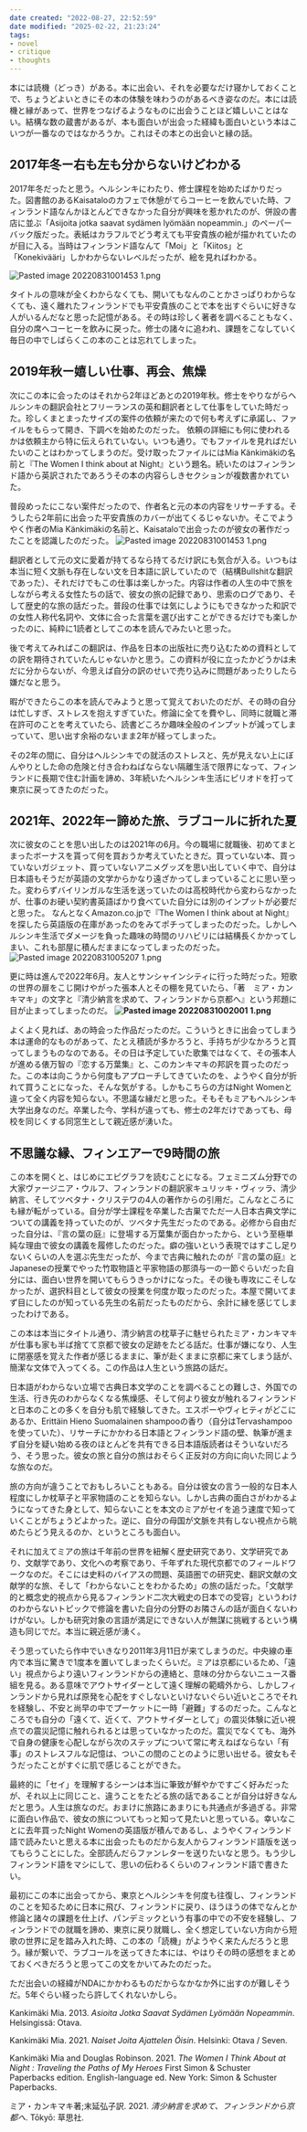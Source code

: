 ```yaml
---
date created: "2022-08-27, 22:52:59"
date modified: "2025-02-22, 21:23:24"
tags:
- novel
- critique
- thoughts
---
```


本には読機（どっき）がある。本に出会い、それを必要なだけ寝かしておくことで、ちょうどよいときにその本の体験を味わうのがあるべき姿なのだ。本には読機と縁があって、世界をつなげるようなものに出会うことほど嬉しいことはない。結構な数の蔵書があるが、本も面白いが出会った経緯も面白いという本はこいつが一番なのではなかろうか。これはその本との出会いと縁の話。

## 2017年冬ー右も左も分からないけどわかる

2017年冬だったと思う。ヘルシンキにわたり、修士課程を始めたばかりだった。図書館のあるKaisataloのカフェで休憩がてらコーヒーを飲んでいた時、フィンランド語なんかほとんどできなかった自分が興味を惹かれたのが、併設の書店に並ぶ「Asijoita jotka saavat sydämen lyömään nopeammin.」のペーパーバック版だった。表紙はカラフルでどう考えても平安貴族の絵が描かれていたのが目に入る。当時はフィンランド語なんて「Moi」と「Kiitos」と「Konekivääri」しかわからないレベルだったが、絵を見ればわかる。

![Pasted image 20220831001453 1.png](5f7be95bd6fee9bf7885b7d94a8262b41fc6b58e.jpg)


タイトルの意味が全くわからなくても、開いてもなんのことかさっぱりわからなくても、遠く離れたフィンランドでも平安貴族のことで本を出すぐらいに好きな人がいるんだなと思った記憶がある。その時は珍しく著者を調べることもなく、自分の席へコーヒーを飲みに戻った。修士の諸々に追われ、課題をこなしていく毎日の中でしばらくこの本のことは忘れてしまった。

## 2019年秋ー嬉しい仕事、再会、焦燥

次にこの本に会ったのはそれから2年ほどあとの2019年秋。修士をやりながらヘルシンキの翻訳会社とフリーランスの英和翻訳者として仕事をしていた時だった。珍しくまとまったサイズの案件の依頼が来たので何も考えずに承諾し、ファイルをもらって開き、下調べを始めたのだった。
依頼の詳細にも何に使われるかは依頼主から特に伝えられていない。いつも通り。でもファイルを見ればだいたいのことはわかってしまうのだ。受け取ったファイルにはMia Känkimäkiの名前と『The Women I think about at Night』という題名。続いたのはフィンランド語から英訳されたであろうその本の内容らしきセクションが複数書かれていた。

普段めったにこない案件だったので、作者名と元の本の内容をリサーチする。そうしたら2年前に出会った平安貴族のカバーが出てくるじゃないか。そこでようやく作者のMia Känkimäkiの名前と、Kaisataloで出会ったのが彼女の著作だったことを認識したのだった。
![Pasted image 20220831001453 1.png](8541dff3fd0918c16c64424cfca0d597f58e75ac.png "wikilink")

翻訳者として元の文に愛着が持てるなら持てるだけ訳にも気合が入る。いつもは本当に短く文脈も存在しない文を日本語に訳していたので（結構Bullshitな翻訳であった）、それだけでもこの仕事は楽しかった。内容は作者の人生の中で旅をしながら考える女性たちの話で、彼女の旅の記録であり、思索のログであり、そして歴史的な旅の話だった。普段の仕事では気にしようにもできなかった和訳での女性人称代名詞や、文体に合った言葉を選び出すことができるだけでも楽しかったのに、純粋に1読者としてこの本を読んでみたいと思った。

後で考えてみればこの翻訳は、作品を日本の出版社に売り込むための資料としての訳を期待されていたんじゃないかと思う。この資料が役に立ったかどうかは未だに分からないが、今思えば自分の訳のせいで売り込みに問題があったりしたら嫌だなと思う。

暇ができたらこの本を読んでみようと思って覚えておいたのだが、その時の自分は忙しすぎ、ストレスを抱えすぎていた。修論に全てを費やし、同時に就職と滞在許可のことを考えていたら、読書どころか趣味全般のインプットが減ってしまっていて、思い出す余裕のないまま2年が経ってしまった。

その2年の間に、自分はヘルシンキでの就活のストレスと、先が見えない上にぼんやりとした命の危険と付き合わねばならない隔離生活で限界になって、フィンランドに長期で住む計画を諦め、3年続いたヘルシンキ生活にピリオドを打って東京に戻ってきたのだった。

## 2021年、2022年ー諦めた旅、ラブコールに折れた夏

次に彼女のことを思い出したのは2021年の6月。今の職場に就職後、初めてまとまったボーナスを貰って何を買おうか考えていたときだ。買っていない本、買っていないガジェット、買っていないアニメグッズを思い出していく中で、自分は日本語もそうだが英語の文学からかなり遠ざかってしまっていることに思い至った。変わらずバイリンガルな生活を送っていたのは高校時代から変わらなかったが、仕事のお硬い契約書英語ばかり食べていた自分には別のインプットが必要だと思った。
なんとなくAmazon.co.jpで『The Women I think about at Night』を探したら英語版の在庫があったのをみてポチってしまったのだった。しかしヘルシンキ生活でダメージを負った趣味の時間のリハビリには結構長くかかってしまい、これも部屋に積んだままになってしまったのだった。
![Pasted image 20220831005207 1.png](c6300138245b96a91988b6f89e6bee09999c2b69.png "wikilink")

更に時は進んで2022年6月。友人とサンシャインシティに行った時だった。短歌の世界の扉をこじ開けやがった張本人とその棚を見ていたら、「著　ミア・カンキマキ」の文字と『清少納言を求めて、フィンランドから京都へ』という邦題に目が止まってしまったのだ。
**![Pasted image 20220831002001 1.png](c3482496a917dba92604c7e8fa6ea34a75d41949.png "wikilink")**

よくよく見れば、あの時会った作品だったのだ。こういうときに出会ってしまう本は運命的なものがあって、たとえ積読が多かろうと、手持ちが少なかろうと買ってしまうものなのである。その日は予定していた歌集ではなくて、その張本人が進める俵万智の『恋する万葉集』と、このカンキマキの邦訳を買ったのだった。この本は向こうから何度もアプローチしてきていたのを、ようやく自分が折れて買うことになった、そんな気がする。しかもこちらの方はNight Womenと違って全く内容を知らない。不思議な縁だと思った。そもそもミアもヘルシンキ大学出身なのだ。卒業した今、学科が違っても、修士の2年だけであっても、母校を同じくする同窓生として親近感が湧いた。

## 不思議な縁、フィンエアーで9時間の旅

この本を開くと、はじめにエピグラフを読むことになる。フェミニズム分野での大家ヴァージニア・ウルフ、フィンランドの翻訳家キュリッキ・ヴィッラ、清少納言、そしてツベタナ・クリステワの4人の著作からの引用だ。こんなところにも縁が転がっている。自分が学士課程を卒業した古巣でただ一人日本古典文学についての講義を持っていたのが、ツベタナ先生だったのである。必修から自由だった自分は、『言の葉の庭』に登場する万葉集が面白かったから、という至極単純な理由で彼女の講義を履修したのだった。癖の強いという表現ではすこし足りないくらいの人を選ぶ先生だったが、今まで古典に触れたのが『言の葉の庭』とJapaneseの授業でやった竹取物語と平家物語の那須与一の一節ぐらいだった自分には、面白い世界を開いてもらうきっかけになった。その後も専攻にこそしなかったが、選択科目として彼女の授業を何度か取ったのだった。本屋で開いてまず目にしたのが知っている先生の名前だったものだから、余計に縁を感じてしまったわけである。

この本は本当にタイトル通り、清少納言の枕草子に魅せられたミア・カンキマキが仕事も家も半ば捨てて京都で彼女の足跡をたどる話だ。仕事が嫌になり、人生に閉塞感を覚えた作者が感じるままに、筆が赴くままに京都に来てしまう話が、簡潔な文体で入ってくる。この作品は人生という旅路の話だ。

日本語がわからない立場で古典日本文学のことを調べることの難しさ、外国での生活、行き先のわからなくなる焦燥感、そして何より彼女が触れるフィンランドと日本のことの多くを自分も肌で経験してきた。エスポーやヴィヒティがどこにあるか、Erittäin Hieno Suomalainen shampooの香り（自分はTervashampooを使っていた）、リサーチにかかわる日本語とフィンランド語の壁、執筆が進まず自分を疑い始める夜のほとんどを共有できる日本語版読者はそういないだろう、そう思った。彼女の旅と自分の旅はおそらく正反対の方向に向いた同じような旅なのだ。

旅の方向が違うことでおもしろいこともある。自分は彼女の言う一般的な日本人程度にしか枕草子と平家物語のことを知らない。しかし古典の面白さがわかるようになってきた身として、知らないことを本文のミアがセイを追う速度で知っていくことがちょうどよかった。逆に、自分の母国が文脈を共有しない視点から眺めたらどう見えるのか、というところも面白い。

それに加えてミアの旅は千年前の世界を紐解く歴史研究であり、文学研究であり、文献学であり、文化への考察であり、千年ずれた現代京都でのフィールドワークなのだ。そこには史料のバイアスの問題、英語圏での研究史、翻訳文献の文献学的な旅、そして「わからないことをわかるため」の旅の話だった。「文献学的と概念史的視点から見るフィンランド二次大戦史の日本での受容」というわけのわからないトピックで修論を書いた自分の分野のお隣さんの話が面白くないわけがない。しかも研究対象の言語が満足にできない人が無謀に挑戦するという構造も同じでだ。本当に親近感が湧く。

そう思っていたら作中でいきなり2011年3月11日が来てしまうのだ。中央線の車内で本当に驚きで1度本を置いてしまったくらいだ。ミアは京都にいるため、「遠い」視点からより遠いフィンランドからの連絡と、意味の分からないニュース番組を見る。ある意味でアウトサイダーとして遠く理解の範疇外から、しかしフィンランドから見れば原発を心配をすぐしないといけないぐらい近いところでそれを経験し、不安と尚早の中でプーケットに一時「避難」するのだった。こんなところでも自分の「遠くて、近くて、アウトサイダーとして」の震災体験に近い視点での震災記憶に触れられるとは思っていなかったのだ。震災でなくても、海外で自身の健康を心配しながら次のステップについて常に考えねばならない「有事」のストレスフルな記憶は、ついこの間のことのように思い出せる。彼女もそうだったことがすぐに肌で感じることができた。

最終的に「セイ」を理解するシーンは本当に筆致が鮮やかですごく好みだったが、それ以上に同じこと、違うことをたどる旅の話であることが自分は好きなんだと思う。人生は旅なのだ。おまけに旅路にあまりにも共通点が多過ぎる。非常に面白い作品で、彼女の旅についてもっと知って見たいと思っている。幸いなことに去年買ったNight Womenの英語版が積んであるし、ようやくフィンランド語で読みたいと思える本に出会ったものだから友人からフィンランド語版を送ってもらうことにした。全部読んだらファンレターを送りたいなと思う。もう少しフィンランド語をマシにして、思いの伝わるくらいのフィンランド語で書きたい。

最初にこの本に出会ってから、東京とヘルシンキを何度も往復し、フィンランドのことを知るために日本に飛び、フィンランドに戻り、ほうほうの体でなんとか修論と諸々の課題を仕上げ、パンデミックという有事の中での不安を経験し、フィンランドでの就職を諦め、東京に戻り就職し、全く想定していない方向から短歌の世界に足を踏み入れた時、この本の「読機」がようやく来たんだろうと思う。縁が繋いで、ラブコールを送ってきた本には、やはりその時の感想をまとめておくべきだろうと思ってこの文をかいてみたのだった。

ただ出会いの経緯がNDAにかかわるものだからなかなか外に出すのが難しそうだ。5年ぐらい経ったら許してくれないかしら。

Kankimäki Mia. 2013. *Asioita Jotka Saavat Sydämen Lyömään Nopeammin*. Helsingissä: Otava.

Kankimäki Mia. 2021. *Naiset Joita Ajattelen Öisin*. Helsinki: Otava / Seven.

Kankimäki Mia and Douglas Robinson. 2021. *The Women I Think About at Night : Traveling the Paths of My Heroes* First Simon & Schuster Paperbacks edition. English-language ed. New York: Simon & Schuster Paperbacks.

ミア・カンキマキ著;末延弘子訳. 2021. *清少納言を求めて、フィンランドから京都へ*. Tōkyō: 草思社.
